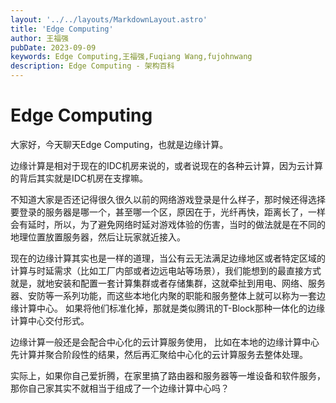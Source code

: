 ```yaml
---
layout: '../../layouts/MarkdownLayout.astro'
title: 'Edge Computing'
author: 王福强
pubDate: 2023-09-09
keywords: Edge Computing,王福强,Fuqiang Wang,fujohnwang
description: Edge Computing - 架构百科
---
```


# Edge Computing

大家好，今天聊天Edge Computing，也就是边缘计算。

边缘计算是相对于现在的IDC机房来说的，或者说现在的各种云计算，因为云计算的背后其实就是IDC机房在支撑嘛。

不知道大家是否还记得很久很久以前的网络游戏登录是什么样子，那时候还得选择要登录的服务器是哪一个，甚至哪一个区，原因在于，光纤再快，距离长了，一样会有延时，所以，为了避免网络时延对游戏体验的伤害，当时的做法就是在不同的地理位置放置服务器，然后让玩家就近接入。

现在的边缘计算其实也是一样的道理，当公有云无法满足边缘地区或者特定区域的计算与时延需求（比如工厂内部或者边远电站等场景），我们能想到的最直接方式就是，就地安装和配置一套计算集群或者存储集群，这就牵扯到用电、网络、服务器、安防等一系列功能，而这些本地化内聚的职能和服务整体上就可以称为一套边缘计算中心。 如果将他们标准化掉，那就是类似腾讯的T-Block那种一体化的边缘计算中心交付形式。

边缘计算一般还是会配合中心化的云计算服务使用， 比如在本地的边缘计算中心先计算并聚合阶段性的结果，然后再汇聚给中心化的云计算服务去整体处理。

实际上，如果你自己爱折腾，在家里搞了路由器和服务器等一堆设备和软件服务，那你自己家其实不就相当于组成了一个边缘计算中心吗？